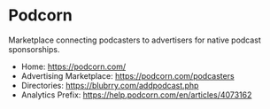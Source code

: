 # Podcorn
Marketplace connecting podcasters to advertisers for native podcast sponsorships.

* Home: https://podcorn.com/
* Advertising Marketplace: https://podcorn.com/podcasters
* Directories: https://blubrry.com/addpodcast.php
* Analytics Prefix: https://help.podcorn.com/en/articles/4073162
